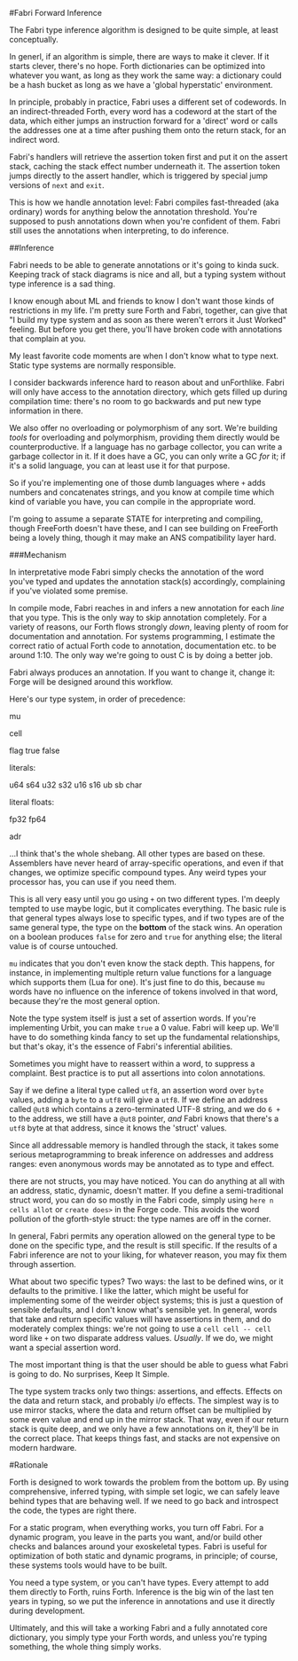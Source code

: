 #Fabri Forward Inference

The Fabri type inference algorithm is designed to be quite simple, at least conceptually.

In generl, if an algorithm is simple, there are ways to make it clever. If it starts clever, there's no hope. Forth dictionaries can be optimized into whatever you want, as long as they work the same way: a dictionary could be a hash bucket as long as we have a 'global hyperstatic' environment. 

In principle, probably in practice, Fabri uses a different set of codewords. In an indirect-threaded Forth, every word has a codeword at the start of the data, which either jumps an instruction forward for a 'direct' word or calls the addresses one at a time after pushing them onto the return stack, for an indirect word. 

Fabri's handlers will retrieve the assertion token first and put it on the assert stack, caching the stack effect number underneath it. The assertion token jumps directly to the assert handler, which is triggered by special jump versions of `next` and `exit`. 

This is how we handle annotation level: Fabri compiles fast-threaded (aka ordinary) words for anything below the annotation threshold. You're supposed to push annotations down when you're confident of them. Fabri still uses the annotations when interpreting, to do inference. 

##Inference

Fabri needs to be able to generate annotations or it's going to kinda suck. Keeping track of stack diagrams is nice and all, but a typing system without type inference is a sad thing. 

I know enough about ML and friends to know I don't want those kinds of restrictions in my life. I'm pretty sure Forth and Fabri, together, can give that "I build my type system and as soon as there weren't errors it Just Worked" feeling. But before you get there, you'll have broken code with annotations that complain at you. 

My least favorite code moments are when I don't know what to type next. Static type systems are normally responsible. 

I consider backwards inference hard to reason about and unForthlike. Fabri will only have access to the annotation directory, which gets filled up during compilation time: there's no room to go backwards and put new type information in there. 

We also offer no overloading or polymorphism of any sort. We're building *tools* for overloading and polymorphism, providing them directly would be counterproductive. If a language has no garbage collector, you can write a garbage collector in it. If it does have a GC, you can only write a GC *for* it; if it's a solid language, you can at least use it for that purpose. 

So if you're implementing one of those dumb languages where `+` adds numbers and concatenates strings, and you know at compile time which kind of variable you have, you can compile in the appropriate word. 

I'm going to assume a separate STATE for interpreting and compiling, though FreeForth doesn't have these, and I can see building on FreeForth being a lovely thing, though it may make an ANS compatibility layer hard.

###Mechanism

In interpretative mode Fabri simply checks the annotation of the word you've typed and updates the annotation stack(s) accordingly, complaining if you've violated some premise. 

In compile mode, Fabri reaches in and infers a new annotation for each *line* that you type. This is the only way to skip annotation completely. For a variety of reasons, our Forth flows strongly *down*, leaving plenty of room for documentation and annotation. For systems programming, I estimate the correct ratio of actual Forth code to annotation, documentation etc. to be around 1:10. The only way we're going to oust C is by doing a better job. 

Fabri always produces an annotation. If you want to change it, change it: Forge will be designed around this workflow. 

Here's our type system, in order of precedence:

mu

cell

flag true false

literals: 

u64
s64
u32
s32
u16
s16
ub
sb
char

literal floats: 

fp32
fp64

adr


...I think that's the whole shebang. All other types are based on these. Assemblers have never heard of array-specific operations, and even if that changes, we optimize specific compound types. Any weird types your processor has, you can use if you need them.

This is all very easy until you go using `+` on two different types. I'm deeply tempted to use maybe logic, but it complicates everything. The basic rule is that general types always lose to specific types, and if two types are of the same general type, the type on the **bottom** of the stack wins. An operation on a boolean produces `false` for zero and `true` for anything else; the literal value is of course untouched. 

`mu` indicates that you don't even know the stack depth. This happens, for instance, in implementing multiple return value functions for a language which supports them (Lua for one). It's just fine to do this, because `mu` words have no influence on the inference of tokens involved in that word, because they're the most general option. 

Note the type system itself is just a set of assertion words. If you're implementing Urbit, you can make `true` a 0 value. Fabri will keep up. We'll have to do something kinda fancy to set up the fundamental relationships, but that's okay, it's the essence of Fabri's inferential abilities. 

Sometimes you might have to reassert within a word, to suppress a complaint. Best practice is to put all assertions into colon annotations.

Say if we define a literal type called `utf8`, an assertion word over `byte` values, adding a `byte` to a `utf8` will give a `utf8`. If we define an address called `@ut8` which contains a zero-terminated UTF-8 string, and we do `6 +` to the address, we still have a `@ut8` pointer, *and* Fabri knows that there's a `utf8` byte at that address, since it knows the 'struct' values. 

Since all addressable memory is handled through the stack, it takes some serious metaprogramming to break inference on addresses and address ranges: even anonymous words may be annotated as to type and effect.

there are not structs, you may have noticed. You can do anything at all with an address, static, dynamic, doesn't matter. If you define a semi-traditional struct word, you can do so mostly in the Fabri code, simply using `here n cells allot` or `create does>` in the Forge code. This avoids the word pollution of the gforth-style struct: the type names are off in the corner. 

In general, Fabri permits any operation allowed on the general type to be done on the specific type, and the result is still specific. If the results of a Fabri inference are not to your liking, for whatever reason, you may fix them through assertion. 

What about two specific types? Two ways: the last to be defined wins, or it defaults to the primitive. I like the latter, which might be useful for implementing some of the weirder object systems; this is just a question of sensible defaults, and I don't know what's sensible yet. In general, words that take and return specific values will have assertions in them, and do moderately complex things: we're not going to use a `cell cell -- cell` word like `+` on two disparate address values. *Usually*. If we do, we might want a special assertion word. 

The most important thing is that the user should be able to guess what Fabri is going to do. No surprises, Keep It Simple. 

The type system tracks only two things: assertions, and effects. Effects on the data and return stack, and probably i/o effects. The simplest way is to use mirror stacks, where the data and return offset can be multiplied by some even value and end up in the mirror stack. That way, even if our return stack is quite deep, and we only have a few annotations on it, they'll be in the correct place. That keeps things fast, and stacks are not expensive on modern hardware. 

#Rationale

Forth is designed to work towards the problem from the bottom up. By using comprehensive, inferred typing, with simple set logic, we can safely leave behind types that are behaving well. If we need to go back and introspect the code, the types are right there. 

For a static program, when everything works, you turn off Fabri. For a dynamic program, you leave in the parts you want, and/or build other checks and balances around your exoskeletal types. Fabri is useful for optimization of both static and dynamic programs, in principle; of course, these systems tools would have to be built.

You need a type system, or you can't have types. Every attempt to add them directly to Forth, ruins Forth. Inference is the big win of the last ten years in typing, so we put the inference in annotations and use it directly during development. 

Ultimately, and this will take a working Fabri and a fully annotated core dictionary, you simply type your Forth words, and unless you're typing something, the whole thing simply works.